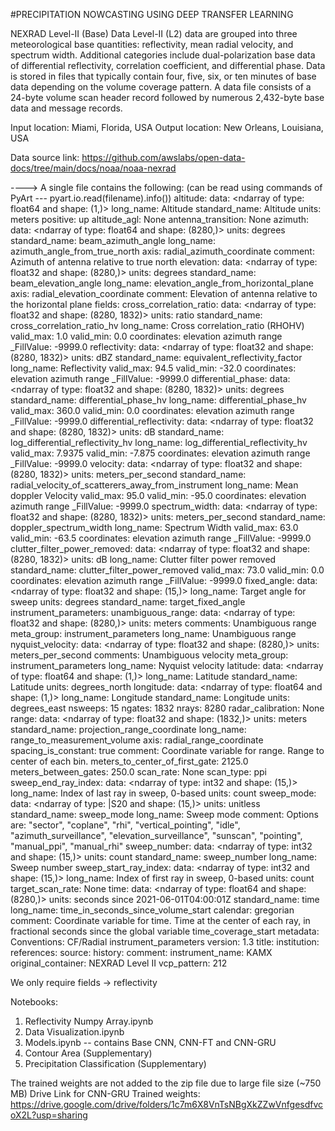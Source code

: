 #PRECIPITATION NOWCASTING USING DEEP TRANSFER LEARNING

NEXRAD Level-II (Base) Data
Level-II (L2) data are grouped into three meteorological base quantities: reflectivity, mean radial velocity, and spectrum width. Additional categories include dual-polarization base data of differential reflectivity, correlation coefficient, and differential phase. Data is stored in files that typically contain four, five, six, or ten minutes of base data depending on the volume coverage pattern. A data file consists of a 24-byte volume scan header record followed by numerous 2,432-byte base data and message records.

Input location: Miami, Florida, USA
Output location: New Orleans, Louisiana, USA

Data source link: 
https://github.com/awslabs/open-data-docs/tree/main/docs/noaa/noaa-nexrad



----> A single file contains the following: (can be read using commands of PyArt --- pyart.io.read(filename).info())
altitude:
	data: <ndarray of type: float64 and shape: (1,)>
	long_name: Altitude
	standard_name: Altitude
	units: meters
	positive: up
altitude_agl: None
antenna_transition: None
azimuth:
	data: <ndarray of type: float64 and shape: (8280,)>
	units: degrees
	standard_name: beam_azimuth_angle
	long_name: azimuth_angle_from_true_north
	axis: radial_azimuth_coordinate
	comment: Azimuth of antenna relative to true north
elevation:
	data: <ndarray of type: float32 and shape: (8280,)>
	units: degrees
	standard_name: beam_elevation_angle
	long_name: elevation_angle_from_horizontal_plane
	axis: radial_elevation_coordinate
	comment: Elevation of antenna relative to the horizontal plane
fields:
	cross_correlation_ratio:
		data: <ndarray of type: float32 and shape: (8280, 1832)>
		units: ratio
		standard_name: cross_correlation_ratio_hv
		long_name: Cross correlation_ratio (RHOHV)
		valid_max: 1.0
		valid_min: 0.0
		coordinates: elevation azimuth range
		_FillValue: -9999.0
	reflectivity:
		data: <ndarray of type: float32 and shape: (8280, 1832)>
		units: dBZ
		standard_name: equivalent_reflectivity_factor
		long_name: Reflectivity
		valid_max: 94.5
		valid_min: -32.0
		coordinates: elevation azimuth range
		_FillValue: -9999.0
	differential_phase:
		data: <ndarray of type: float32 and shape: (8280, 1832)>
		units: degrees
		standard_name: differential_phase_hv
		long_name: differential_phase_hv
		valid_max: 360.0
		valid_min: 0.0
		coordinates: elevation azimuth range
		_FillValue: -9999.0
	differential_reflectivity:
		data: <ndarray of type: float32 and shape: (8280, 1832)>
		units: dB
		standard_name: log_differential_reflectivity_hv
		long_name: log_differential_reflectivity_hv
		valid_max: 7.9375
		valid_min: -7.875
		coordinates: elevation azimuth range
		_FillValue: -9999.0
	velocity:
		data: <ndarray of type: float32 and shape: (8280, 1832)>
		units: meters_per_second
		standard_name: radial_velocity_of_scatterers_away_from_instrument
		long_name: Mean doppler Velocity
		valid_max: 95.0
		valid_min: -95.0
		coordinates: elevation azimuth range
		_FillValue: -9999.0
	spectrum_width:
		data: <ndarray of type: float32 and shape: (8280, 1832)>
		units: meters_per_second
		standard_name: doppler_spectrum_width
		long_name: Spectrum Width
		valid_max: 63.0
		valid_min: -63.5
		coordinates: elevation azimuth range
		_FillValue: -9999.0
	clutter_filter_power_removed:
		data: <ndarray of type: float32 and shape: (8280, 1832)>
		units: dB
		long_name: Clutter filter power removed
		standard_name: clutter_filter_power_removed
		valid_max: 73.0
		valid_min: 0.0
		coordinates: elevation azimuth range
		_FillValue: -9999.0
fixed_angle:
	data: <ndarray of type: float32 and shape: (15,)>
	long_name: Target angle for sweep
	units: degrees
	standard_name: target_fixed_angle
instrument_parameters:
	unambiguous_range:
		data: <ndarray of type: float32 and shape: (8280,)>
		units: meters
		comments: Unambiguous range
		meta_group: instrument_parameters
		long_name: Unambiguous range
	nyquist_velocity:
		data: <ndarray of type: float32 and shape: (8280,)>
		units: meters_per_second
		comments: Unambiguous velocity
		meta_group: instrument_parameters
		long_name: Nyquist velocity
latitude:
	data: <ndarray of type: float64 and shape: (1,)>
	long_name: Latitude
	standard_name: Latitude
	units: degrees_north
longitude:
	data: <ndarray of type: float64 and shape: (1,)>
	long_name: Longitude
	standard_name: Longitude
	units: degrees_east
nsweeps: 15
ngates: 1832
nrays: 8280
radar_calibration: None
range:
	data: <ndarray of type: float32 and shape: (1832,)>
	units: meters
	standard_name: projection_range_coordinate
	long_name: range_to_measurement_volume
	axis: radial_range_coordinate
	spacing_is_constant: true
	comment: Coordinate variable for range. Range to center of each bin.
	meters_to_center_of_first_gate: 2125.0
	meters_between_gates: 250.0
scan_rate: None
scan_type: ppi
sweep_end_ray_index:
	data: <ndarray of type: int32 and shape: (15,)>
	long_name: Index of last ray in sweep, 0-based
	units: count
sweep_mode:
	data: <ndarray of type: |S20 and shape: (15,)>
	units: unitless
	standard_name: sweep_mode
	long_name: Sweep mode
	comment: Options are: "sector", "coplane", "rhi", "vertical_pointing", "idle", "azimuth_surveillance", "elevation_surveillance", "sunscan", "pointing", "manual_ppi", "manual_rhi"
sweep_number:
	data: <ndarray of type: int32 and shape: (15,)>
	units: count
	standard_name: sweep_number
	long_name: Sweep number
sweep_start_ray_index:
	data: <ndarray of type: int32 and shape: (15,)>
	long_name: Index of first ray in sweep, 0-based
	units: count
target_scan_rate: None
time:
	data: <ndarray of type: float64 and shape: (8280,)>
	units: seconds since 2021-06-01T04:00:01Z
	standard_name: time
	long_name: time_in_seconds_since_volume_start
	calendar: gregorian
	comment: Coordinate variable for time. Time at the center of each ray, in fractional seconds since the global variable time_coverage_start
metadata:
	Conventions: CF/Radial instrument_parameters
	version: 1.3
	title: 
	institution: 
	references: 
	source: 
	history: 
	comment: 
	instrument_name: KAMX
	original_container: NEXRAD Level II
	vcp_pattern: 212

We only require fields -> reflectivity

Notebooks:
1) Reflectivity Numpy Array.ipynb
2) Data Visualization.ipynb
3) Models.ipynb -- contains Base CNN, CNN-FT and CNN-GRU
4) Contour Area (Supplementary)
5) Precipitation Classification (Supplementary)

The trained weights are not added to the zip file due to large file size (~750 MB)
Drive Link for CNN-GRU Trained weights: https://drive.google.com/drive/folders/1c7m6X8VnTsNBgXkZZwVnfgesdfvcoX2L?usp=sharing
